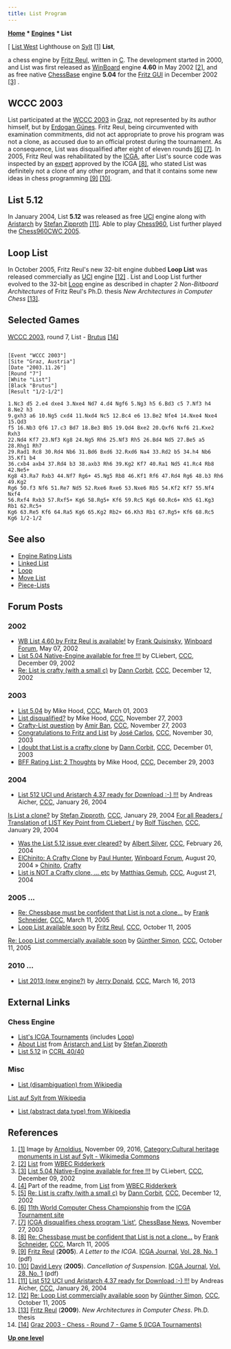 ```yaml
---
title: List Program
---
```

**[Home](Home "Home") \* [Engines](Engines "Engines") \* List**



[ [List West](https://de.wikipedia.org/wiki/List_West) Lighthouse on [Sylt](https://en.wikipedia.org/wiki/Sylt) <a id="cite-note-1" href="#cite-ref-1">[1]</a>
**List**,  

a chess engine by [Fritz Reul](Fritz_Reul "Fritz Reul"), written in [C](C "C"). The development started in 2000, and List was first released as [WinBoard](WinBoard "WinBoard") engine **4.60** in May 2002 <a id="cite-note-2" href="#cite-ref-2">[2]</a>, and as free native [ChessBase](ChessBase "ChessBase") engine **5.04** for the [Fritz GUI](Fritz#FritzGUI "Fritz") in December 2002 <a id="cite-note-3" href="#cite-ref-3">[3]</a> . 



## WCCC 2003


List participated at the [WCCC 2003](WCCC_2003 "WCCC 2003") in [Graz](https://en.wikipedia.org/wiki/Graz), not represented by its author himself, but by [Erdogan Günes](Erdogan_G%C3%BCnes "Erdogan Günes"). Fritz Reul, being circumvented with examination commitments, did not act appropriate to prove his program was not a clone, as accused due to an official protest during the tournament. As a consequence, List was disqualified after eight of eleven rounds <a id="cite-note-6" href="#cite-ref-6">[6]</a> <a id="cite-note-7" href="#cite-ref-7">[7]</a>. In 2005, Fritz Reul was rehabilitated by the [ICGA](ICGA "ICGA"), after List's source code was inspected by an [expert](Chrilly_Donninger "Chrilly Donninger") approved by the ICGA <a id="cite-note-8" href="#cite-ref-8">[8]</a>, who stated List was definitely not a clone of any other program, and that it contains some new ideas in chess programming <a id="cite-note-9" href="#cite-ref-9">[9]</a> <a id="cite-note-10" href="#cite-ref-10">[10]</a>. 



## List 5.12


In January 2004, List **5.12** was released as free [UCI](UCI "UCI") engine along with [Aristarch](Aristarch "Aristarch") by [Stefan Zipproth](Stefan_Zipproth "Stefan Zipproth") <a id="cite-note-11" href="#cite-ref-11">[11]</a>. Able to play [Chess960](Chess960 "Chess960"), List further played the [Chess960CWC 2005](Chess960CWC_2005 "Chess960CWC 2005").



## Loop List


In October 2005, Fritz Reul's new 32-bit engine dubbed **Loop List** was released commercially as [UCI](UCI "UCI") engine <a id="cite-note-12" href="#cite-ref-12">[12]</a> . List and Loop List further evolved to the 32-bit [Loop](Loop_(Program) "Loop (Program)") engine as described in chapter 2 *Non-Bitboard Architectures* of Fritz Reul's Ph.D. thesis *New Architectures in Computer Chess* <a id="cite-note-13" href="#cite-ref-13">[13]</a>.



## Selected Games


[WCCC 2003](WCCC_2003 "WCCC 2003"), round 7, List - [Brutus](Brutus "Brutus") <a id="cite-note-14" href="#cite-ref-14">[14]</a>




```

[Event "WCCC 2003"]
[Site "Graz, Austria"]
[Date "2003.11.26"]
[Round "7"]
[White "List"]
[Black "Brutus"]
[Result "1/2-1/2"]

1.Nc3 d5 2.e4 dxe4 3.Nxe4 Nd7 4.d4 Ngf6 5.Ng3 h5 6.Bd3 c5 7.Nf3 h4 8.Ne2 h3 
9.gxh3 a6 10.Ng5 cxd4 11.Nxd4 Nc5 12.Bc4 e6 13.Be2 Nfe4 14.Nxe4 Nxe4 15.Qd3 
f5 16.Nb3 Qf6 17.c3 Bd7 18.Be3 Bb5 19.Qd4 Bxe2 20.Qxf6 Nxf6 21.Kxe2 Rxh3 
22.Nd4 Kf7 23.Nf3 Kg8 24.Ng5 Rh6 25.Nf3 Rh5 26.Bd4 Nd5 27.Be5 a5 28.Rhg1 Rh7 
29.Rad1 Rc8 30.Rd4 Nb6 31.Bd6 Bxd6 32.Rxd6 Na4 33.Rd2 b5 34.h4 Nb6 35.Kf1 b4 
36.cxb4 axb4 37.Rd4 b3 38.axb3 Rh6 39.Kg2 Kf7 40.Ra1 Nd5 41.Rc4 Rb8 42.Ne5+ 
Kg8 43.Ra7 Rxb3 44.Nf7 Rg6+ 45.Ng5 Rb8 46.Kf1 Rf6 47.Rd4 Rg6 48.b3 Rh6 49.Kg2
Rg6 50.f3 Nf6 51.Re7 Nd5 52.Rxe6 Rxe6 53.Nxe6 Rb5 54.Kf2 Kf7 55.Nf4 Nxf4 
56.Rxf4 Rxb3 57.Rxf5+ Kg6 58.Rg5+ Kf6 59.Rc5 Kg6 60.Rc6+ Kh5 61.Kg3 Rb1 62.Rc5+
Kg6 63.Re5 Kf6 64.Ra5 Kg6 65.Kg2 Rb2+ 66.Kh3 Rb1 67.Rg5+ Kf6 68.Rc5 Kg6 1/2-1/2

```

## See also


* [Engine Rating Lists](Engine_Rating_Lists "Engine Rating Lists")
* [Linked List](Linked_List "Linked List")
* [Loop](Loop_(Program) "Loop (Program)")
* [Move List](Move_List "Move List")
* [Piece-Lists](Piece-Lists "Piece-Lists")


## Forum Posts


### 2002


* [WB List 4.60 by Fritz Reul is available!](http://www.open-aurec.com/wbforum/viewtopic.php?f=18&t=37172) by [Frank Quisinsky](Frank_Quisinsky "Frank Quisinsky"), [Winboard Forum](Computer_Chess_Forums "Computer Chess Forums"), May 07, 2002
* [List 5.04 Native-Engine available for free !!!](https://www.stmintz.com/ccc/index.php?id=269741) by CLiebert, [CCC](CCC "CCC"), December 09, 2002
* [Re: List is crafty (with a small c)](https://www.stmintz.com/ccc/index.php?id=270338) by [Dann Corbit](Dann_Corbit "Dann Corbit"), [CCC](CCC "CCC"), December 12, 2002


### 2003


* [List 5.04](https://www.stmintz.com/ccc/index.php?id=287447) by Mike Hood, [CCC](CCC "CCC"), March 01, 2003
* [List disqualified?](https://www.stmintz.com/ccc/index.php?id=331085) by Mike Hood, [CCC](CCC "CCC"), November 27, 2003
* [Crafty-List question](https://www.stmintz.com/ccc/index.php?id=331183) by [Amir Ban](Amir_Ban "Amir Ban"), [CCC](CCC "CCC"), November 27, 2003
* [Congratulations to Fritz and List](https://www.stmintz.com/ccc/index.php?id=332346) by [José Carlos](Jos%C3%A9_Carlos_Mart%C3%ADnez_Gal%C3%A1n "José Carlos Martínez Galán"), [CCC](CCC "CCC"), November 30, 2003
* [I doubt that List is a crafty clone](https://www.stmintz.com/ccc/index.php?id=332736) by [Dann Corbit](Dann_Corbit "Dann Corbit"), [CCC](CCC "CCC"), December 01, 2003
* [BFF Rating List: 2 Thoughts](https://www.stmintz.com/ccc/index.php?id=339050) by Mike Hood, [CCC](CCC "CCC"), December 29, 2003


### 2004


* [List 512 UCI und Aristarch 4.37 ready for Download :-) !!!](https://www.stmintz.com/ccc/index.php?id=345007) by Andreas Aicher, [CCC](CCC "CCC"), January 26, 2004


 [Is List a clone?](https://www.stmintz.com/ccc/index.php?id=345699) by [Stefan Zipproth](Stefan_Zipproth "Stefan Zipproth"), [CCC](CCC "CCC"), January 29, 2004
 [For all Readers / Translation of LIST Key Point from CLiebert /](https://www.stmintz.com/ccc/index.php?id=345763) by [Rolf Tüschen](Rolf_T%C3%BCschen "Rolf Tüschen"), [CCC](CCC "CCC"), January 29, 2004
* [Was the List 5.12 issue ever cleared?](https://www.stmintz.com/ccc/index.php?id=351476) by [Albert Silver](Albert_Silver "Albert Silver"), [CCC](CCC "CCC"), February 26, 2004
* [ElChinito: A Crafty Clone](http://www.open-aurec.com/wbforum/viewtopic.php?f=18&t=48647) by [Paul Hunter](index.php?title=Paul_Hunter&action=edit&redlink=1 "Paul Hunter (page does not exist)"), [Winboard Forum](Computer_Chess_Forums "Computer Chess Forums"), August 20, 2004 » [Chinito](Chinito "Chinito"), [Crafty](Crafty "Crafty")
* [List is NOT a Crafty clone, ... etc](https://www.stmintz.com/ccc/index.php?id=383228) by [Matthias Gemuh](Matthias_Gemuh "Matthias Gemuh"), [CCC](CCC "CCC"), August 21, 2004


### 2005 ...


* [Re: Chessbase must be confident that List is not a clone...](https://www.stmintz.com/ccc/index.php?id=416428) by [Frank Schneider](Frank_Schneider "Frank Schneider"), [CCC](CCC "CCC"), March 11, 2005
* [Loop List available soon](https://www.stmintz.com/ccc/index.php?id=455003) by [Fritz Reul](Fritz_Reul "Fritz Reul"), [CCC](CCC "CCC"), October 11, 2005


 [Re: Loop List commercially available soon](https://www.stmintz.com/ccc/index.php?id=455043) by [Günther Simon](G%C3%BCnther_Simon "Günther Simon"), [CCC](CCC "CCC"), October 11, 2005
### 2010 ...


* [List 2013 (new engine?)](http://www.talkchess.com/forum/viewtopic.php?t=47521) by [Jerry Donald](index.php?title=Jerry_Donald&action=edit&redlink=1 "Jerry Donald (page does not exist)"), [CCC](CCC "CCC"), March 16, 2013


## External Links


### Chess Engine


* [List's ICGA Tournaments](https://www.game-ai-forum.org/icga-tournaments/program.php?id=123) (includes [Loop](Loop_(Program) "Loop (Program)"))
* [About List](https://zipproth.com/chess/list/) from [Aristarch and List](https://zipproth.com/chess/) by [Stefan Zipproth](Stefan_Zipproth "Stefan Zipproth")
* [List 5.12](http://www.computerchess.org.uk/ccrl/4040/cgi/engine_details.cgi?match_length=30&each_game=1&print=Details&each_game=1&eng=List%205.12#List_5_12) in [CCRL 40/40](CCRL "CCRL")


### Misc


* [List (disambiguation) from Wikipedia](https://en.wikipedia.org/wiki/List)


 [List auf Sylt from Wikipedia](https://en.wikipedia.org/wiki/List_auf_Sylt)
* [List (abstract data type) from Wikipedia](https://en.wikipedia.org/wiki/List_%28abstract_data_type%29)


## References


1. <a id="cite-ref-1" href="#cite-note-1">[1]</a> Image by [Arnoldius](https://commons.wikimedia.org/wiki/User:Arnoldius), November 09, 2016, [Category:Cultural heritage monuments in List auf Sylt - Wikimedia Commons](https://commons.wikimedia.org/wiki/Category:Cultural_heritage_monuments_in_List_auf_Sylt)
2. <a id="cite-ref-2" href="#cite-note-2">[2]</a> [List](http://wbec-ridderkerk.nl/html/details1/List.html) from [WBEC Ridderkerk](WBEC "WBEC")
3. <a id="cite-ref-3" href="#cite-note-3">[3]</a> [List 5.04 Native-Engine available for free !!!](https://www.stmintz.com/ccc/index.php?id=269741) by CLiebert, [CCC](CCC "CCC"), December 09, 2002
4. <a id="cite-ref-4" href="#cite-note-4">[4]</a> Part of the readme, from [List](http://wbec-ridderkerk.nl/html/details1/List.html) from [WBEC Ridderkerk](WBEC "WBEC")
5. <a id="cite-ref-5" href="#cite-note-5">[5]</a> [Re: List is crafty (with a small c)](https://www.stmintz.com/ccc/index.php?id=270338) by [Dann Corbit](Dann_Corbit "Dann Corbit"), [CCC](CCC "CCC"), December 12, 2002
6. <a id="cite-ref-6" href="#cite-note-6">[6]</a> [11th World Computer Chess Championship](https://www.game-ai-forum.org/icga-tournaments/tournament.php?id=2) from the [ICGA Tournament site](https://www.game-ai-forum.org/icga-tournaments/)
7. <a id="cite-ref-7" href="#cite-note-7">[7]</a> [ICGA disqualifies chess program 'List'](http://www.chessbase.com/Home/TabId/211/PostId/4001330/icga-disqualifies-chess-program-list-.aspx), [ChessBase News](ChessBase "ChessBase"), November 27, 2003
8. <a id="cite-ref-8" href="#cite-note-8">[8]</a> [Re: Chessbase must be confident that List is not a clone...](https://www.stmintz.com/ccc/index.php?id=416428) by [Frank Schneider](Frank_Schneider "Frank Schneider"), [CCC](CCC "CCC"), March 11, 2005
9. <a id="cite-ref-9" href="#cite-note-9">[9]</a> [Fritz Reul](Fritz_Reul "Fritz Reul") (**2005**). *A Letter to the ICGA*. [ICGA Journal](ICGA_Journal "ICGA Journal"), [Vol. 28, No. 1](http://ilk.uvt.nl/icga/journal/pdf/toc28-1.pdf) (pdf)
10. <a id="cite-ref-10" href="#cite-note-10">[10]</a> [David Levy](David_Levy "David Levy") (**2005**). *Cancellation of Suspension*. [ICGA Journal](ICGA_Journal "ICGA Journal"), [Vol. 28, No. 1](http://ilk.uvt.nl/icga/journal/pdf/toc28-1.pdf) (pdf)
11. <a id="cite-ref-11" href="#cite-note-11">[11]</a> [List 512 UCI und Aristarch 4.37 ready for Download :-) !!!](https://www.stmintz.com/ccc/index.php?id=345007) by Andreas Aicher, [CCC](CCC "CCC"), January 26, 2004
12. <a id="cite-ref-12" href="#cite-note-12">[12]</a> [Re: Loop List commercially available soon](https://www.stmintz.com/ccc/index.php?id=455043) by [Günther Simon](G%C3%BCnther_Simon "Günther Simon"), [CCC](CCC "CCC"), October 11, 2005
13. <a id="cite-ref-13" href="#cite-note-13">[13]</a> [Fritz Reul](Fritz_Reul "Fritz Reul") (**2009**). *New Architectures in Computer Chess*. Ph.D. thesis
14. <a id="cite-ref-14" href="#cite-note-14">[14]</a> [Graz 2003 - Chess - Round 7 - Game 5 (ICGA Tournaments)](https://www.game-ai-forum.org/icga-tournaments/round.php?tournament=2&round=7&id=5)

**[Up one level](Engines "Engines")**







 

